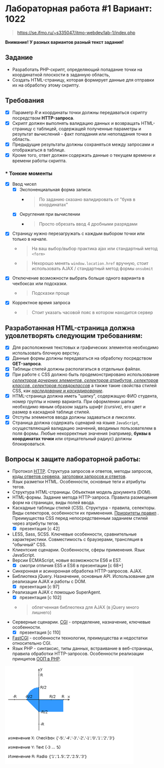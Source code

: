 # Лабораторная работа #1 Вариант: 1022

> https://se.ifmo.ru/~s335047/itmo-webdev/lab-1/index.php

**Внимание! У разных вариантов разный текст задания!**

## Задание

- Разработать PHP-скрипт, определяющий попадание точки на координатной плоскости в заданную область,
- Создать HTML-страницу, которая формирует данные для отправки их на обработку этому скрипту.

## Требования

- [x] Параметр $R$ и координаты точки должны передаваться скрипту посредством **HTTP-запроса**.
- [x] Скрипт должен выполнять валидацию данных и возвращать HTML-страницу с таблицей, содержащей полученные параметры и результат вычислений - факт попадания или непопадания точки в область.
- [x] Предыдущие результаты должны сохраняться между запросами и отображаться в таблице.
- [x] Кроме того, ответ должен содержать данные о текущем времени и времени работы скрипта.

### * Тонкие моменты
- [x] Ввод чисел
  - [x] Экспоненциальная форма записи. 
    - > По заданию сказано валидировать от "букв в координатах"
  - [x] Округления при вычислении 
    - > Просто обрезать ввод 4 дробными разрядами
- [x] Страницу нужно перезагружать с каждым выбором точки или только в начале. 
  - > На ваш выбор/выбор практика ajax или стандартный метод `<form>`
  - > Нехорошо менять `window.location.href` вручную, стоит использовать AJAX / стандартный метод формы `onsubmit`
- [x] Отключение возможности выбрать больше одного варианта в чекбоксах или подсказки. 
  - > Подсказки проще
- [x] Корректное время запроса 
  - > Стоит указать часовой пояс в котором находится сервер

## Разработанная HTML-страница должна удовлетворять следующим требованиям:

- [x] Для расположения текстовых и графических элементов необходимо использовать блочную верстку.
- [x] Данные формы должны передаваться на обработку посредством **GET-запроса**.
- [x] Таблицы стилей должны располагаться в отдельных файлах.
- [x] При работе с CSS должно быть продемонстрировано использование [_селекторов дочерних элементов_, _селекторов атрибутов_, _селекторов классов_, _селекторов псевдоклассов_](https://developer.mozilla.org/ru/docs/Web/CSS/CSS_Selectors) а также такие свойства стилей CSS, как [_наследование_ и _каскадирование_](https://developer.mozilla.org/ru/docs/Learn/CSS/Building_blocks/Cascade_and_inheritance).
- [x] HTML-страница должна иметь "шапку", содержащую ФИО студента, номер группы и номер варианта. При оформлении шапки необходимо явным образом задать шрифт _(cursive)_, его цвет и размер в каскадной таблице стилей.
- [x] Отступы элементов ввода должны задаваться _в пикселях_.
- [x] Страница должна содержать сценарий на языке `JavaScript`, осуществляющий валидацию значений, вводимых пользователем в поля формы. Любые некорректные значения (например, __буквы в координатах точки__ или отрицательный радиус) должны блокироваться.

## Вопросы к защите лабораторной работы:

- Протокол [HTTP](https://en.wikipedia.org/wiki/Hypertext_Transfer_Protocol). Структура запросов и ответов, методы запросов, [коды ответов сервера](https://en.wikipedia.org/wiki/List_of_HTTP_status_codes), [заголовки запросов и ответов](https://ru.wikipedia.org/wiki/Список_заголовков_HTTP).
- Язык разметки HTML. Особенности, основные теги и атрибуты тегов.
- Структура HTML-страницы. Объектная модель документа (DOM).
- HTML-формы. Задание метода HTTP-запроса. Правила размещения форм на страницах, виды полей ввода.
- Каскадные таблицы стилей (CSS). Структура - правила, селекторы. Виды селекторов, особенности их применения. [Приоритеты правил](https://developer.mozilla.org/ru/docs/Learn/CSS/Building_blocks/Cascade_and_inheritance) . Преимущества CSS перед непосредственным заданием стилей через атрибуты тегов.
  - [x] презентация [c 42]
- LESS, Sass, SCSS. Ключевые особенности, сравнительные характеристики. Совместимость с браузерами, трансляция в "обычный" CSS.
- Клиентские сценарии. Особенности, сферы применения. Язык JavaScript.
- Версии ECMAScript, новые возможности ES6 и ES7.
  - [x] смотри отличия ES5 и ES6 в презентации [c 68+]
- Синхронная и асинхронная обработка HTTP-запросов. AJAX.
- Библиотека jQuery. Назначение, основные API. Использование для реализации AJAX и работы с DOM.
  - [x] презентация [c 97]
- Реализация AJAX с помощью SuperAgent. 
  - [x] презентация [c 102]
  - > облегченная библеотека для AJAX (в jQuery много лишнего)
- Серверные сценарии. [CGI](https://en.wikipedia.org/wiki/Common_Gateway_Interface) - определение, назначение, ключевые особенности.
  - [x] презентация [c 110]
- [FastCGI](https://en.wikipedia.org/wiki/FastCGI) - особенности технологии, преимущества и недостатки относительно CGI.
- Язык PHP - синтаксис, типы данных, встраивание в веб-страницы, правила обработки HTTP-запросов. Особенности реализации принципов [ООП в PHP](https://dzen.ru/media/id/5d8102eabc251400ae351bfd/6030d18f084cc345243fb7c5).

![](areas.png)
